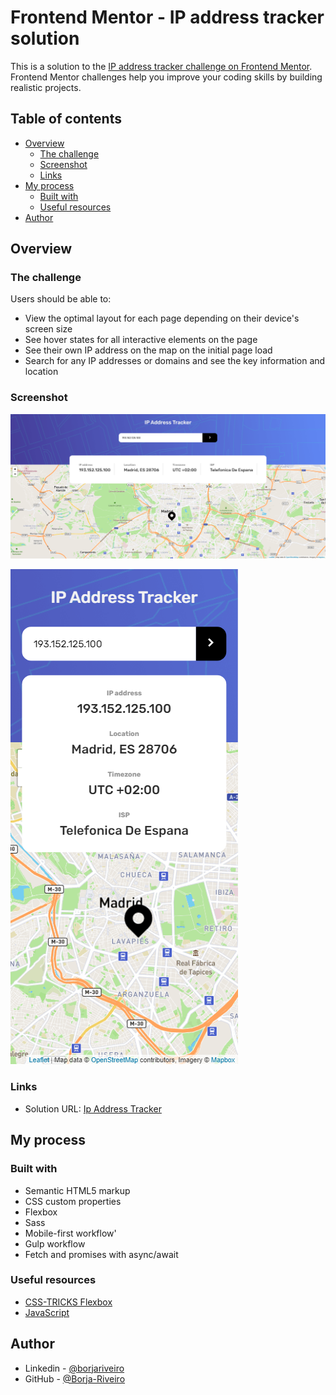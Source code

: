 # Frontend Mentor - IP address tracker solution

This is a solution to the [IP address tracker challenge on Frontend Mentor](https://www.frontendmentor.io/challenges/ip-address-tracker-I8-0yYAH0). Frontend Mentor challenges help you improve your coding skills by building realistic projects.

## Table of contents

- [Overview](#overview)
  - [The challenge](#the-challenge)
  - [Screenshot](#screenshot)
  - [Links](#links)
- [My process](#my-process)
  - [Built with](#built-with)
  - [Useful resources](#useful-resources)
- [Author](#author)

## Overview

### The challenge

Users should be able to:

- View the optimal layout for each page depending on their device's screen size
- See hover states for all interactive elements on the page
- See their own IP address on the map on the initial page load
- Search for any IP addresses or domains and see the key information and location

### Screenshot

![Desktop](public/images/desktop-screenshot.png)

![Mobile](public/images/mobile-screenshot.png)

### Links

- Solution URL: [Ip Address Tracker](https://ip-address-tracker.netlify.app/)

## My process

### Built with

- Semantic HTML5 markup
- CSS custom properties
- Flexbox
- Sass
- Mobile-first workflow'
- Gulp workflow
- Fetch and promises with async/await

### Useful resources

- [CSS-TRICKS Flexbox](https://css-tricks.com/snippets/css/a-guide-to-flexbox/)
- [JavaScript](https://es.javascript.info/)

## Author

- Linkedin - [@borjariveiro](linkedin.com/in/borjariveiro)
- GitHub - [@Borja-Riveiro](https://github.com/Borja-Riveiro)
